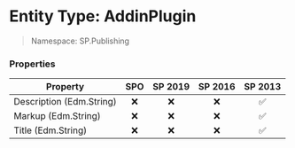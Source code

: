 # Entity Type: AddinPlugin

> Namespace: SP.Publishing

### Properties

Property | SPO | SP 2019 | SP 2016 | SP 2013
----------|:---:|:-------:|:-------:|:-------:
Description (Edm.String) | ❌ | ❌ | ❌ | ✅
Markup (Edm.String) | ❌ | ❌ | ❌ | ✅
Title (Edm.String) | ❌ | ❌ | ❌ | ✅